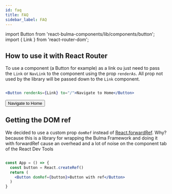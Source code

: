 ```yaml
---
id: faq
title: FAQ
sidebar_label: FAQ
---
```

import Button from 'react-bulma-components/lib/components/button';
import { Link } from 'react-router-dom';

## How to use it with React Router


To use a component (a Button for example) as a link ou just need to pass the `Link` or `NavLink` to the component using the prop `renderAs`. All prop not used by the library will be passed down to the `Link` component.

```jsx

<Button renderAs={Link} to="/">Navigate to Home</Button>

```


<Button renderAs={Link} to="/">Navigate to Home</Button>

## Getting the DOM ref

We decided to use a custom prop `domRef` instead of [React.forwardRef](https://reactjs.org/docs/forwarding-refs.html). Why? because this is a library for wrapping the Bulma Framework and doing it with forwardRef cause an overhead and a lot of noise on the component tab of the React Dev Tools

```jsx

const App = () => {
  const button = React.createRef()
  return (
    <Button domRef={button}>Button with ref</Button>
  )
}


```